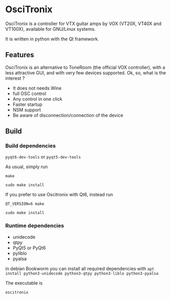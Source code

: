 # OsciTronix

OsciTronix is a controller for VTX guitar amps by VOX (VT20X, VT40X and VT100X), available for GNU/Linux systems.

It is written in python with the Qt framework.


## Features

OsciTronix is an alternative to ToneRoom (the official VOX controller), with a less attractive GUI, and with very few devices supported. Ok, so, what is the interest ?

* It does not needs Wine
* full OSC control
* Any control in one click
* Faster startup
* NSM support
* Be aware of disconnection/connection of the device

## Build

### Build dependencies

`pyqt6-dev-tools` or `pyqt5-dev-tools`

As usual, simply run

`make`

`sudo make install` 

If you prefer to use Oscitronix with Qt6, instead run

`QT_VERSION=6 make`

`sudo make install`

### Runtime dependencies

* unidecode
* qtpy
* PyQt5 or PyQt6
* pyliblo
* pyalsa

in debian Bookworm you can install all required dependencies with
`apt install python3-unidecode python3-qtpy python3-liblo python3-pyalsa`


The executable is

`oscitronix`

